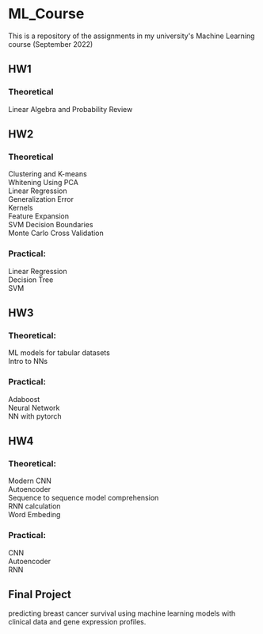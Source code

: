 # ML_Course
This is a repository of the assignments in my university's Machine Learning course (September 2022)
## HW1
### Theoretical
Linear Algebra and Probability Review

## HW2
### Theoretical
Clustering and K-means <br>
Whitening Using PCA<br>
Linear Regression<br>
Generalization Error<br>
Kernels<br>
Feature Expansion<br>
SVM Decision Boundaries<br>
Monte Carlo Cross Validation <br>
### Practical:
Linear Regression<br>
Decision Tree<br>
SVM <br>


## HW3
### Theoretical:
ML models for tabular datasets<br>
Intro to NNs<br>
### Practical: 
Adaboost<br>
Neural Network <br>
NN with pytorch<br>

## HW4
### Theoretical:
Modern CNN <br>
Autoencoder <br>
Sequence to sequence model comprehension <br>
RNN calculation <br>
Word Embeding <br>
### Practical: 
CNN <br>
Autoencoder <br>
RNN <br>

## Final Project

predicting breast cancer survival using machine learning models with clinical data and gene expression profiles.

